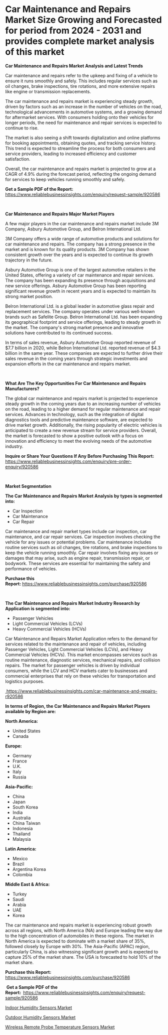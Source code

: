 <p><h1>Car Maintenance and Repairs Market Size Growing and Forecasted for period from 2024 - 2031 and provides complete market analysis of this market</h1></p><p><strong>Car Maintenance and Repairs Market Analysis and Latest Trends</strong></p>
<p><p>Car maintenance and repairs refer to the upkeep and fixing of a vehicle to ensure it runs smoothly and safely. This includes regular services such as oil changes, brake inspections, tire rotations, and more extensive repairs like engine or transmission replacements.</p><p>The car maintenance and repairs market is experiencing steady growth, driven by factors such as an increase in the number of vehicles on the road, technological advancements in automotive systems, and a growing demand for aftermarket services. With consumers holding onto their vehicles for longer periods, the need for maintenance and repair services is expected to continue to rise.</p><p>The market is also seeing a shift towards digitalization and online platforms for booking appointments, obtaining quotes, and tracking service history. This trend is expected to streamline the process for both consumers and service providers, leading to increased efficiency and customer satisfaction.</p><p>Overall, the car maintenance and repairs market is projected to grow at a CAGR of 4.9% during the forecast period, reflecting the ongoing demand for services to keep vehicles running smoothly and safely.</p></p>
<p><strong>Get a Sample PDF of the Report:&nbsp;</strong> <a href="https://www.reliablebusinessinsights.com/enquiry/request-sample/920586">https://www.reliablebusinessinsights.com/enquiry/request-sample/920586</a></p>
<p>&nbsp;</p>
<p><strong>Car Maintenance and Repairs Major Market Players</strong></p>
<p><p>A few major players in the car maintenance and repairs market include 3M Company, Asbury Automotive Group, and Belron International Ltd.</p><p>3M Company offers a wide range of automotive products and solutions for car maintenance and repairs. The company has a strong presence in the market and is known for its quality products. 3M Company has shown consistent growth over the years and is expected to continue its growth trajectory in the future.</p><p>Asbury Automotive Group is one of the largest automotive retailers in the United States, offering a variety of car maintenance and repair services. The company has been expanding its presence through acquisitions and new service offerings. Asbury Automotive Group has been reporting significant revenue growth in recent years and is expected to maintain its strong market position.</p><p>Belron International Ltd. is a global leader in automotive glass repair and replacement services. The company operates under various well-known brands such as Safelite Group. Belron International Ltd. has been expanding its geographical footprint and service offerings, leading to steady growth in the market. The company's strong market presence and innovative solutions have contributed to its continued success.</p><p>In terms of sales revenue, Asbury Automotive Group reported revenue of $7.7 billion in 2020, while Belron International Ltd. reported revenue of $4.3 billion in the same year. These companies are expected to further drive their sales revenue in the coming years through strategic investments and expansion efforts in the car maintenance and repairs market.</p></p>
<p>&nbsp;</p>
<p><strong>What Are The Key Opportunities For Car Maintenance and Repairs Manufacturers?</strong></p>
<p><p>The global car maintenance and repairs market is projected to experience steady growth in the coming years due to an increasing number of vehicles on the road, leading to a higher demand for regular maintenance and repair services. Advances in technology, such as the integration of digital diagnostics tools and predictive maintenance software, are expected to drive market growth. Additionally, the rising popularity of electric vehicles is anticipated to create a new revenue stream for service providers. Overall, the market is forecasted to show a positive outlook with a focus on innovation and efficiency to meet the evolving needs of the automotive industry.</p></p>
<p><strong>Inquire or Share Your Questions If Any Before Purchasing This Report:</strong> <a href="https://www.reliablebusinessinsights.com/enquiry/pre-order-enquiry/920586">https://www.reliablebusinessinsights.com/enquiry/pre-order-enquiry/920586</a></p>
<p>&nbsp;</p>
<p><strong>Market Segmentation</strong></p>
<p><strong>The Car Maintenance and Repairs Market Analysis by types is segmented into:</strong></p>
<p><ul><li>Car Inspection</li><li>Car Maintenance</li><li>Car Repair</li></ul></p>
<p><p>Car maintenance and repair market types include car inspection, car maintenance, and car repair services. Car inspection involves checking the vehicle for any issues or potential problems. Car maintenance includes routine services such as oil changes, tire rotations, and brake inspections to keep the vehicle running smoothly. Car repair involves fixing any issues or damages that may arise, such as engine repair, transmission repair, or bodywork. These services are essential for maintaining the safety and performance of vehicles.</p></p>
<p><strong>Purchase this Report:&nbsp;</strong><a href="https://www.reliablebusinessinsights.com/purchase/920586">https://www.reliablebusinessinsights.com/purchase/920586</a></p>
<p>&nbsp;</p>
<p><strong>The Car Maintenance and Repairs Market Industry Research by Application is segmented into:</strong></p>
<p><ul><li>Passenger Vehicles</li><li>Light Commercial Vehicles (LCVs)</li><li>Heavy Commercial Vehicles (HCVs)</li></ul></p>
<p><p>Car Maintenance and Repairs Market Application refers to the demand for services related to the maintenance and repair of vehicles, including Passenger Vehicles, Light Commercial Vehicles (LCVs), and Heavy Commercial Vehicles (HCVs). This market encompasses services such as routine maintenance, diagnostic services, mechanical repairs, and collision repairs. The market for passenger vehicles is driven by individual consumers, while the LCV and HCV markets cater to businesses and commercial enterprises that rely on these vehicles for transportation and logistics purposes.</p></p>
<p><a href="https://www.reliablebusinessinsights.com/car-maintenance-and-repairs-r920586">&nbsp;https://www.reliablebusinessinsights.com/car-maintenance-and-repairs-r920586</a></p>
<p><strong>In terms of Region, the Car Maintenance and Repairs Market Players available by Region are:</strong></p>
<p>
    <p> <strong> North America: </strong>
        <ul>
            <li>United States</li>
            <li>Canada</li>
        </ul>
        </p> 
    <p> <strong> Europe: </strong>
        <ul>
            <li>Germany</li>
            <li>France</li>
            <li>U.K.</li>
            <li>Italy</li>
            <li>Russia</li>
        </ul>
        </p> 
    <p> <strong> Asia-Pacific: </strong>
        <ul>
            <li>China</li>
            <li>Japan</li>
            <li>South Korea</li>
            <li>India</li>
            <li>Australia</li>
            <li>China Taiwan</li>
            <li>Indonesia</li>
            <li>Thailand</li>
            <li>Malaysia</li>
        </ul>
        </p> 
    <p> <strong> Latin America: </strong>
        <ul>
            <li>Mexico</li>
            <li>Brazil</li>
            <li>Argentina Korea</li>
            <li>Colombia</li>
        </ul>
        </p> 
    <p> <strong> Middle East & Africa: </strong>
        <ul>
            <li>Turkey</li>
            <li>Saudi</li>
            <li>Arabia</li>
            <li>UAE</li>
            <li>Korea</li>
        </ul>
    </p>
    </p>
<p><p>The car maintenance and repairs market is experiencing robust growth across all regions, with North America (NA) and Europe leading the way due to the high concentration of automobiles in these regions. The market in North America is expected to dominate with a market share of 35%, followed closely by Europe with 30%. The Asia-Pacific (APAC) region, particularly China, is also witnessing significant growth and is expected to capture 25% of the market share. The USA is forecasted to hold 10% of the market share.</p></p>
<p><strong>Purchase this Report: </strong><a href="https://www.reliablebusinessinsights.com/purchase/920586">https://www.reliablebusinessinsights.com/purchase/920586</a></p>
<p>&nbsp;<strong>Get a Sample PDF of the Report:&nbsp;&nbsp;</strong><a href="https://www.reliablebusinessinsights.com/enquiry/request-sample/920586">https://www.reliablebusinessinsights.com/enquiry/request-sample/920586</a></p>
<p><strong></strong></p>
<p><p><a href="https://github.com/provorikovar/Market-Research-Report-List-5/blob/main/indoor-humidity-sensors-market.md">Indoor Humidity Sensors Market</a></p><p><a href="https://github.com/angelajermaine/Market-Research-Report-List-4/blob/main/outdoor-humidity-sensors-market.md">Outdoor Humidity Sensors Market</a></p><p><a href="https://github.com/CliffMedina6/Market-Research-Report-List-5/blob/main/wireless-remote-probe-temperature-sensors-market.md">Wireless Remote Probe Temperature Sensors Market</a></p></p>